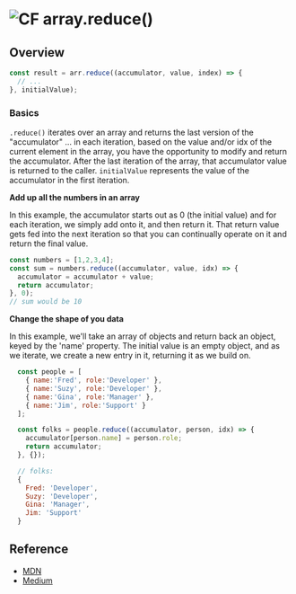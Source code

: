 ![CF](https://i.imgur.com/7v5ASc8.png) array.reduce()
=======
## Overview

```js
const result = arr.reduce((accumulator, value, index) => {
  // ...
}, initialValue);
```

### Basics

`.reduce()` iterates over an array and returns the last version of the "accumulator" ... in each iteration, based on the value and/or idx of the current element in the array, you have the opportunity to modify and return the accumulator. After the last iteration of the array, that accumulator value is returned to the caller. `initialValue` represents the value of the accumulator in the first iteration.


**Add up all the numbers in an array**

In this example, the accumulator starts out as 0 (the initial value) and for each iteration, we simply add onto it, and then return it.  That return value gets fed into the next iteration so that you can continually operate on it and return the final value.

```js
const numbers = [1,2,3,4];
const sum = numbers.reduce((accumulator, value, idx) => {
  accumulator = accumulator + value;
  return accumulator;
}, 0);
// sum would be 10
```

**Change the shape of you data**

In this example, we'll take an array of objects and return back an object, keyed by the 'name' property. The initial value is an empty object, and as we iterate, we create a new entry in it, returning it as we build on.

```js
  const people = [
    { name:'Fred', role:'Developer' },
    { name:'Suzy', role:'Developer' },
    { name:'Gina', role:'Manager' },
    { name:'Jim', role:'Support' }
  ];

  const folks = people.reduce((accumulator, person, idx) => {
    accumulator[person.name] = person.role;
    return accumulator;
  }, {});

  // folks:
  {
    Fred: 'Developer',
    Suzy: 'Developer',
    Gina: 'Manager',
    Jim: 'Support'
  }

```

## Reference
* [MDN](https://developer.mozilla.org/en-US/docs/Web/JavaScript/Reference/Global_Objects/Array/reduce)
* [Medium](https://medium.com/@JeffLombardJr/understanding-foreach-map-filter-and-find-in-javascript-f91da93b9f2c)